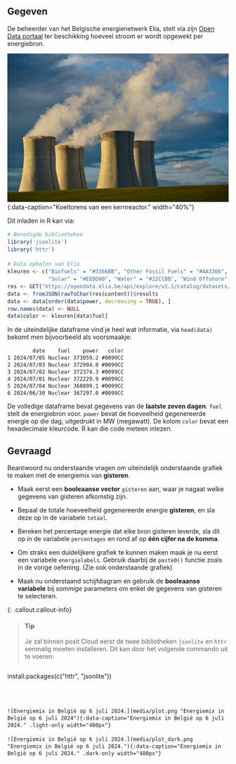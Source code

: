 ## Gegeven

De beheerder van het Belgische energienetwerk Elia, stelt via zijn <a href="https://opendata.elia.be/explore/dataset/ods177/table/?sort=datetime" target="_blank">Open Data portaal</a> ter beschikking hoeveel stroom er wordt opgewekt per energiebron.

![Koeltorens van een kernreactor.](media/lukas-lehotsky.jpg "Foto door Lukas Lehotsky op Unsplash."){:data-caption="Koeltorens van een kernreactor." width="40%"}

Dit inladen in R kan via:

```R
# Benodigde bibliotheken
library('jsonlite')
library('httr')

# Data ophalen van Elia
kleuren <- c("Biofuels" = "#3366BB", "Other Fossil Fuels" = "#AA3366", "Other Fuel" = "#BB4466", "Natural Gas" = "#EEDD00", "Nuclear" = "#0099CC", 
             "Solar" = "#EEDD00", "Water" = "#22CCBB", "Wind Offshore" = "#55BB55", "Other" = "#cccccc", "Wind Onshore" = "#99DD55")
res <- GET("https://opendata.elia.be/api/explore/v2.1/catalog/datasets/ods177/records?select=sum(generatedpower)%20as%20power&where=datetime%20%3E%20now(days%3D-7%2C%20hour%3D0%2C%20minute%3D0)%20and%20datetime%20%3C%20now(days%3D-1%2Chour%3D23%2Cminute%3D59)%20and%20generatedpower%20%3E0&group_by=date_format(datetime%2C%20%27YYYY%2FMM%2Fdd%27)%20as%20date%2C%20fueltypepublication%20as%20fuel&order_by=date%20DESC")
data <- fromJSON(rawToChar(res$content))$results
data <- data[order(data$power, decreasing = TRUE), ]
row.names(data) <- NULL
data$color <- kleuren[data$fuel]
```

In de uiteindelijke dataframe vind je heel wat informatie, via `head(data)` bekomt men bijvoorbeeld als voorsmaakje:

```
        date    fuel    power   color
1 2024/07/05 Nuclear 373059.2 #0099CC
2 2024/07/03 Nuclear 372994.0 #0099CC
3 2024/07/02 Nuclear 372374.3 #0099CC
4 2024/07/01 Nuclear 372229.9 #0099CC
5 2024/07/04 Nuclear 368899.1 #0099CC
6 2024/06/30 Nuclear 367297.0 #0099CC
```

De volledige dataframe bevat gegevens van de **laatste zeven dagen**. `fuel` stelt de energiebron voor. `power` bevat de hoeveelheid gegenereerde energie op die dag, uitgedrukt in MW (megawatt). De kolom `color` bevat een hexadecimale kleurcode. R kan die code meteen inlezen.

## Gevraagd

Beantwoord nu onderstaande vragen om uiteindelijk onderstaande grafiek te maken met de energiemix van **gisteren**.

- Maak eerst een **booleaanse vector** `gisteren` aan, waar je nagaat welke gegevens van gisteren afkomstig zijn.

- Bepaal de totale hoeveelheid gegenereerde energie **gisteren**, en sla deze op in de variabele `totaal`.

- Bereken het percentage energie dat elke bron gisteren leverde, sla dit op in de variabele `percentages` en rond af op **één cijfer na de komma**.

- Om straks een duidelijkere grafiek te kunnen maken maak je nu eerst een variabele `energielabels`. Gebruik daarbij de `paste0()` functie zoals in de vorige oefening. (Zie ook onderstaande grafiek)

- Maak nu onderstaand schijfdiagram en gebruik de **booleaanse variabele**  bij *sommige* parameters om enkel de gegevens van gisteren te selecteren.

{: .callout.callout-info}
>#### Tip
> Je zal binnen posit Cloud eerst de twee bibliotheken `jsonlite` en `httr` eenmalig moeten installeren. Dit kan door het volgende commando uit te voeren:
> 
>  ```R
install.packages(c("httr", "jsonlite"))
```



![Energiemix in België op 6 juli 2024.](media/plot.png "Energiemix in België op 6 juli 2024"){:data-caption="Energiemix in België op 6 juli 2024." .light-only width="480px"}

![Energiemix in België op 6 juli 2024.](media/plot_dark.png "Energiemix in België op 6 juli 2024."){:data-caption="Energiemix in België op 6 juli 2024." .dark-only width="480px"}